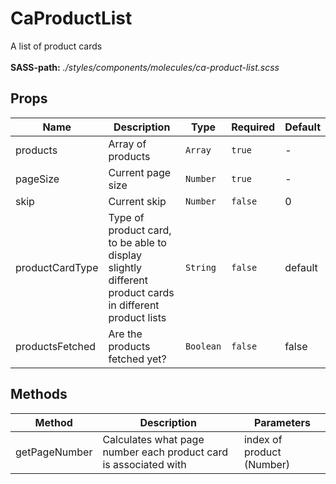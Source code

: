 # CaProductList

A list of product cards<br><br> **SASS-path:** _./styles/components/molecules/ca-product-list.scss_

## Props

<!-- @vuese:CaProductList:props:start -->
|Name|Description|Type|Required|Default|
|---|---|---|---|---|
|products|Array of products|`Array`|`true`|-|
|pageSize|Current page size|`Number`|`true`|-|
|skip|Current skip|`Number`|`false`|0|
|productCardType|Type of product card, to be able to display slightly different product cards in different product lists|`String`|`false`|default|
|productsFetched|Are the products fetched yet?|`Boolean`|`false`|false|

<!-- @vuese:CaProductList:props:end -->


## Methods

<!-- @vuese:CaProductList:methods:start -->
|Method|Description|Parameters|
|---|---|---|
|getPageNumber|Calculates what page number each product card is associated with|index of product (Number)|

<!-- @vuese:CaProductList:methods:end -->


